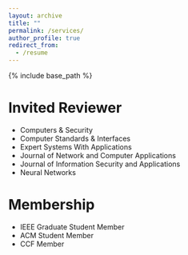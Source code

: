 ```yaml
---
layout: archive
title: ""
permalink: /services/
author_profile: true
redirect_from:
  - /resume
---
```


{% include base_path %}

# Invited Reviewer
* Computers & Security
* Computer Standards & Interfaces
* Expert Systems With Applications
* Journal of Network and Computer Applications
* Journal of Information Security and Applications
* Neural Networks

  
# Membership

* IEEE Graduate Student Member<br /> 
* ACM Student Member<br /> 
* CCF Member<br /> 



<!-- # Intership -->


  
